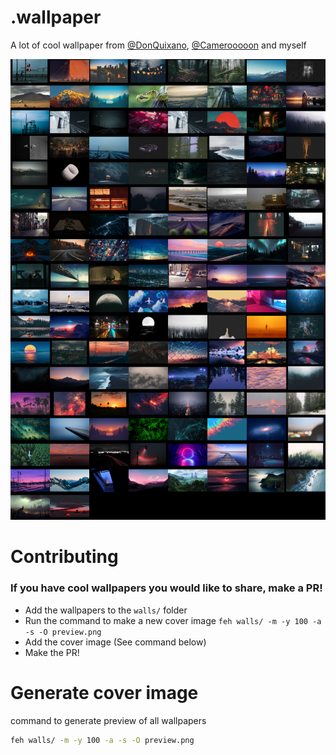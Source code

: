 # .wallpaper

A lot of cool wallpaper from [@DonQuixano](https://github.com/DonQuixano), [@Camerooooon](https://github.com/Camerooooon) and myself

![Image preview](https://github.com/JakeRoggenbuck/.wallpaper/blob/main/preview.png)

# Contributing
### If you have cool wallpapers you would like to share, make a PR!
- Add the wallpapers to the `walls/` folder
- Run the command to make a new cover image `feh walls/ -m -y 100 -a -s -O preview.png`
- Add the cover image (See command below)
- Make the PR!


# Generate cover image
command to generate preview of all wallpapers
```sh
feh walls/ -m -y 100 -a -s -O preview.png
```
